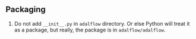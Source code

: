 ## Packaging

1. Do not add `__init__.py` in `adalflow` directory. Or else Python will treat it as a package, but really, the package is in `adalflow/adalflow`.